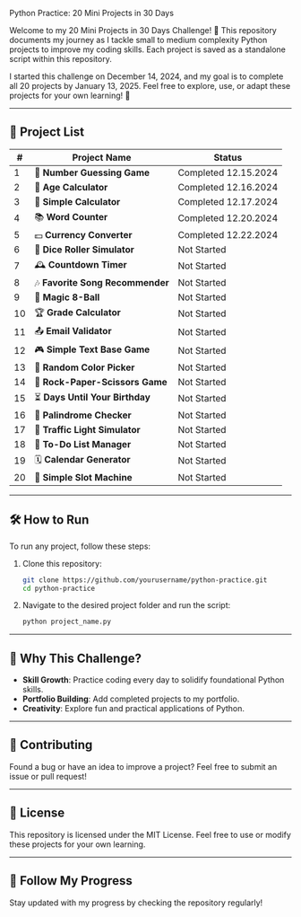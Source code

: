 Python Practice: 20 Mini Projects in 30 Days

Welcome to my 20 Mini Projects in 30 Days Challenge! 🎉 This repository documents my journey as I tackle small to medium complexity Python projects to improve my coding skills. Each project is saved as a standalone script within this repository. 

I started this challenge on December 14, 2024, and my goal is to complete all 20 projects by January 13, 2025. Feel free to explore, use, or adapt these projects for your own learning! 🚀

---

## 📂 Project List

| #  | Project Name                     | Status               |
|----|----------------------------------|----------------------|
| 1  | 🌟 **Number Guessing Game**      | Completed 12.15.2024 |
| 2  | 📅 **Age Calculator**            | Completed 12.16.2024 |
| 3  | 🧮 **Simple Calculator**         | Completed 12.17.2024 |
| 4  | 📚 **Word Counter**              | Completed 12.20.2024 |
| 5  | 💵 **Currency Converter**        | Completed 12.22.2024 |
| 6  | 🎲 **Dice Roller Simulator**     | Not Started          |
| 7  | 🕰️ **Countdown Timer**          | Not Started          |
| 8  | 🎶 **Favorite Song Recommender** | Not Started          |
| 9  | 🧙 **Magic 8-Ball**              | Not Started          |
| 10 | 🏆 **Grade Calculator**          | Not Started          |
| 11 | 📤 **Email Validator**           | Not Started          |
| 12 | 🎮 **Simple Text Base Game**     | Not Started          |
| 13 | 🌈 **Random Color Picker**       | Not Started          |
| 14 | 🎴 **Rock-Paper-Scissors Game**  | Not Started          |
| 15 | ⏳ **Days Until Your Birthday**   | Not Started          |
| 16 | 🔄 **Palindrome Checker**        | Not Started          |
| 17 | 🚦 **Traffic Light Simulator**   | Not Started          |
| 18 | 📜 **To-Do List Manager**        | Not Started          |
| 19 | 🗓️ **Calendar Generator**       | Not Started          |
| 20 | 🎰 **Simple Slot Machine**       | Not Started          |

---

## 🛠️ How to Run
To run any project, follow these steps:
1. Clone this repository:
   ```bash
   git clone https://github.com/yourusername/python-practice.git
   cd python-practice
   ```
2. Navigate to the desired project folder and run the script:
   ```bash
   python project_name.py
   ```

---

## 🌟 Why This Challenge?
- **Skill Growth**: Practice coding every day to solidify foundational Python skills.
- **Portfolio Building**: Add completed projects to my portfolio.
- **Creativity**: Explore fun and practical applications of Python.

---

## 🤝 Contributing
Found a bug or have an idea to improve a project? Feel free to submit an issue or pull request!

---

## 📜 License
This repository is licensed under the MIT License. Feel free to use or modify these projects for your own learning.

---

## 🚀 Follow My Progress
Stay updated with my progress by checking the repository regularly!
